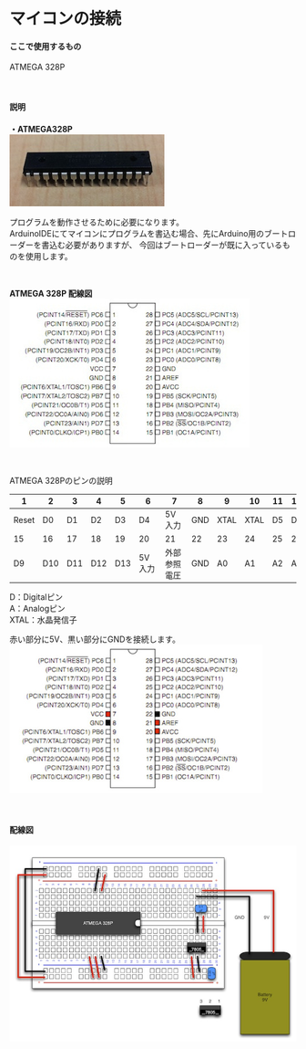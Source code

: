 # マイコンの接続

#### ここで使用するもの


ATMEGA 328P


<br>

#### 説明

**・ATMEGA328P**
<br>
![](circuit1-03.jpg)

プログラムを動作させるために必要になります。
<br>
ArduinoIDEにてマイコンにプログラムを書込む場合、先にArduino用のブートローダーを書込む必要がありますが、
今回はブートローダーが既に入っているものを使用します。

<br>

**ATMEGA 328P 配線図**
<br>
![](circuit1-04.jpg)

<br>

ATMEGA 328Pのピンの説明

|1|2|3|4|5|6|7　|8|9|10|11|12|13|14|
|--|--|--|--|--|--|--|--|--|--|--|--|--|--|
|Reset|D0|D1|D2|D3|D4|5V 入力|GND|XTAL|XTAL|D5|D6|D7|D8| 
|15|16|17|18|19|20　|21　 |22|23|24|25|26|27|28| 
|D9|D10|D11|D12|D13|5V 入力|外部参照電圧|GND|A0|A1|A2|A3|A4|A5| 
 D：Digitalピン
 <br>
 A：Analogピン
 <br>
 XTAL：水晶発信子


赤い部分に5V、黒い部分にGNDを接続します。
<br>
![](circuit1-05.jpg)

<br>

#### 配線図

![](circuit1-06.jpg)


